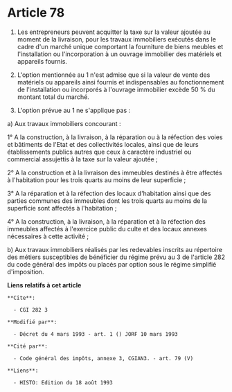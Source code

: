 # Article 78

1. Les entrepreneurs peuvent acquitter la taxe sur la valeur ajoutée au moment de la livraison, pour les travaux immobiliers
exécutés dans le cadre d'un marché unique comportant la fourniture de biens meubles et l'installation ou l'incorporation à un
ouvrage immobilier des matériels et appareils fournis.

2. L'option mentionnée au 1 n'est admise que si la valeur de vente des matériels ou appareils ainsi fournis et indispensables
au fonctionnement de l'installation ou incorporés à l'ouvrage immobilier excède 50 % du montant total du marché.

3. L'option prévue au 1 ne s'applique pas :

a) Aux travaux immobiliers concourant :

1° A la construction, à la livraison, à la réparation ou à la réfection des voies et bâtiments de l'Etat et des collectivités
locales, ainsi que de leurs établissements publics autres que ceux à caractère industriel ou commercial assujettis à la taxe
sur la valeur ajoutée ;

2° A la construction et à la livraison des immeubles destinés à être affectés à l'habitation pour les trois quarts au moins
de leur superficie ;

3° A la réparation et à la réfection des locaux d'habitation ainsi que des parties communes des immeubles dont les trois
quarts au moins de la superficie sont affectés à l'habitation ;

4° A la construction, à la livraison, à la réparation et à la réfection des immeubles affectés à l'exercice public du culte
et des locaux annexes nécessaires à cette activité ;

b) Aux travaux immobiliers réalisés par les redevables inscrits au répertoire des métiers susceptibles de bénéficier du
régime prévu au 3 de l'article 282 du code général des impôts ou placés par option sous le régime simplifié d'imposition.

**Liens relatifs à cet article**

	**Cite**:

	  - CGI 282 3

	**Modifié par**:

	  - Décret du 4 mars 1993 - art. 1 () JORF 10 mars 1993

	**Cité par**:

	  - Code général des impôts, annexe 3, CGIAN3. - art. 79 (V)

	**Liens**:

	  - HISTO: Edition du 18 août 1993

